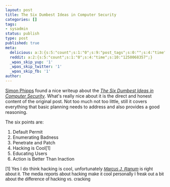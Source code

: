 ```yaml
---
layout: post
title: The Six Dumbest Ideas in Computer Security
categories: []
tags:
- sysadmin
status: publish
type: post
published: true
meta:
  delicious: a:3:{s:5:"count";s:1:"0";s:9:"post_tags";s:0:"";s:4:"time";s:10:"1250068357";}
  reddit: a:2:{s:5:"count";s:1:"0";s:4:"time";s:10:"1250068357";}
  _wpas_skip_yup: '1'
  _wpas_skip_twitter: '1'
  _wpas_skip_fb: '1'
author: 
---
```

<p><span><a href="http://www.webmink.net/speaker.htm">Simon Phipps</a> found a nice writeup about the </span><a href="http://www.ranum.com/security/computer_security/editorials/dumb/"><em>The Six Dumbest Ideas in Computer Security</em></a>. What's really nice about it is the direct and honest content of the original post. Not too much not too little, still it covers everything that basic planning needs to address and also provides a good reasoning.</p>
<p>The six points are:</p>
<ol>
<li>Default Permit</li>
<li>Enumerating Badness</li>
<li>Penetrate and Patch</li>
<li>Hacking is Cool[1]</li>
<li>Educating Users</li>
<li>Action is Better Than Inaction</li>
</ol>
<p>[1] Yes I do think hacking is cool, unfortunately <span style="font-family:Arial,Helvetica,sans-serif;"><a href="http://www.ranum.com/"><em>Marcus J. Ranum</em></a> is right about it. The media reports about hacking make it cool personally I freak out a bit about the difference of hacking vs. cracking</span><strong><span style="font-family:Arial,Helvetica,sans-serif;"><br />
</span></strong></p>
